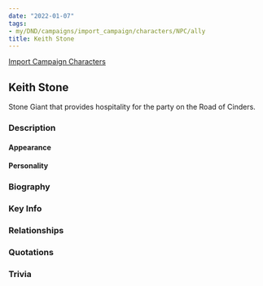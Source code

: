 ```yaml
---
date: "2022-01-07"
tags:
- my/DND/campaigns/import_campaign/characters/NPC/ally
title: Keith Stone
---
```


[Import Campaign Characters](/dnd/characters/)

## Keith Stone

Stone Giant that provides hospitality for the party on the Road of Cinders.

### Description

#### Appearance

#### Personality

### Biography

### Key Info

### Relationships

### Quotations

### Trivia
